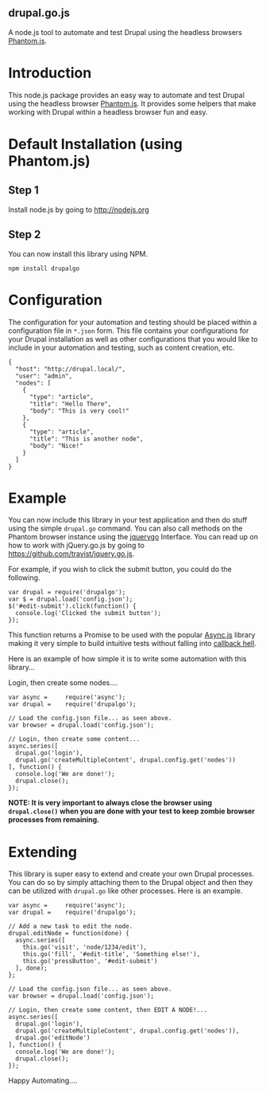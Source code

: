 drupal.go.js
------------------------

A node.js tool to automate and test Drupal using the headless browsers <a href="http://phantomjs.org/">Phantom.js</a>.

Introduction
========================
This node.js package provides an easy way to automate and test Drupal using the headless browser
<a href="http://phantomjs.org/">Phantom.js</a>.
It provides some helpers that make working with Drupal within a headless browser fun and easy.

Default Installation (using Phantom.js)
=====================

Step 1
--------
Install node.js by going to http://nodejs.org

Step 2
--------
You can now install this library using NPM.

```
npm install drupalgo
```

Configuration
==============
The configuration for your automation and testing should be placed within a
configuration file in ```*.json``` form.  This file contains your configurations
for your Drupal installation as well as other configurations that you would like
to include in your automation and testing, such as content creation, etc.
```
{
  "host": "http://drupal.local/",
  "user": "admin",
  "nodes": [
    {
      "type": "article",
      "title": "Hello There",
      "body": "This is very cool!"
    },
    {
      "type": "article",
      "title": "This is another node",
      "body": "Nice!"
    }
  ]
}

```

Example
==============
You can now include this library in your test application and then do stuff
using the simple ```drupal.go``` command.  You can also call methods on the
Phantom browser instance using the <a href="https://github.com/travist/jquery.go.js">jquerygo</a> Interface.
You can read up on how to work with jQuery.go.js by going to https://github.com/travist/jquery.go.js.

For example, if you wish to click the submit button, you could do the following.

```
var drupal = require('drupalgo');
var $ = drupal.load('config.json');
$('#edit-submit').click(function() {
  console.log('Clicked the submit button');
});
```

This function returns a Promise to be used with the popular <a href="https://github.com/caolan/async">Async.js</a>
library making it very simple to build intuitive tests without falling into <a href="https://www.google.com/search?q=javascript+callback+hell">callback hell</a>.

Here is an example of how simple it is to write some automation with this library...

Login, then create some nodes....
```
var async =     require('async');
var drupal =    require('drupalgo');

// Load the config.json file... as seen above.
var browser = drupal.load('config.json');

// Login, then create some content...
async.series([
  drupal.go('login'),
  drupal.go('createMultipleContent', drupal.config.get('nodes'))
], function() {
  console.log('We are done!');
  drupal.close();
});
```

<strong>NOTE: It is very important to always close the browser using ```drupal.close()``` when you are done with your test to keep zombie browser processes from remaining.</strong>

Extending
================
This library is super easy to extend and create your own Drupal processes.  You
can do so by simply attaching them to the Drupal object and then they can be
utilized with ```drupal.go``` like other processes.  Here is an example.

```
var async =     require('async');
var drupal =    require('drupalgo');

// Add a new task to edit the node.
drupal.editNode = function(done) {
  async.series([
    this.go('visit', 'node/1234/edit'),
    this.go('fill', '#edit-title', 'Something else!'),
    this.go('pressButton', '#edit-submit')
  ], done);
};

// Load the config.json file... as seen above.
var browser = drupal.load('config.json');

// Login, then create some content, then EDIT A NODE!...
async.series([
  drupal.go('login'),
  drupal.go('createMultipleContent', drupal.config.get('nodes')),
  drupal.go('editNode')
], function() {
  console.log('We are done!');
  drupal.close();
});
```

Happy Automating....
